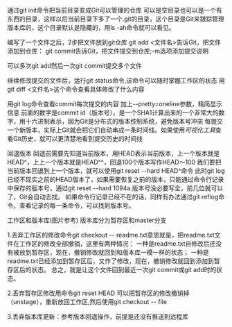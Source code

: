 通过git init命令把当前目录变成Git可以管理的仓库
可以是空目录也可以是一个有东西的目录，这样以后当前目录下多了一个.git的目录，这个目录是Git来跟踪管理版本库的，这个目录默认是隐藏的，用ls -ah命令就可以看见。

编写了一个文件之后，2步把文件放到git仓库
git add <文件名>告诉Git，把文件添加到仓库：
git commit告诉Git，把文件提交到仓库;-m选项添加提交说明

可以多次git add然后一次git commit提交多个文件

继续修改提交的文件后，运行git status命令,该命令可以随时掌握工作区的状态
用git diff <文件名>这个命令查看具体修改了什么内容

用git log命令查看commit每次提交的内容
加上--pretty=oneline参数，精简显示信息
前面的数字是commit id（版本号），是一个SHA1计算出来的一个非常大的数字，用十六进制表示，因为Git是分布式的版本控制系统，避免版本号冲突
每提交一个新版本，实际上Git就会把它们自动串成一条时间线。如果使用*可视化工具*查看Git历史，就可以更清楚地看到提交历史的时间线

回退版本
回退前需要先知道当前版本，用HEAD表示当前版本，上一个版本就是HEAD^，上上一个版本就是HEAD^^，回退100个版本写作HEAD～100
我们要把当前版本回退到上一个版本，就可以使用git reset --hard HEAD^命令
此时git log已经不现实之前的HEAD版本了，如果需要恢复之前的版本，只能通过命令行记录中保存的版本号，通过git reset --hard 1094a.版本号没必要写全，前几位就可以了，Git会自动去找。
如果命令行记录已经不在的话，同样有办法通过git reflog命令，查看记录的每一条命令，可以找到版本号。

工作区和版本库(图片参考)
版本库分为暂存区和master分支

1.丢弃工作区的修改命令git checkout -- readme.txt意思就是，把readme.txt文件在工作区的修改全部撤销，这里有两种情况：
一种是readme.txt自修改后还没有被放到暂存区，现在，撤销修改就回到和版本库一模一样的状态；
一种是readme.txt已经添加到暂存区后，又作了修改，现在，撤销修改就回到添加到暂存区后的状态。
总之，就是让这个文件回到最近一次git commit或git add时的状态。

2.丢弃暂存区修改用命令git reset HEAD <file>可以把暂存区的修改撤销掉（unstage），重新放回工作区,然后使用git checkout -- file

3.丢弃版本库更新：参考版本回退操作，前提是还没有推送到远程库






